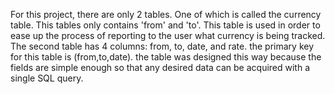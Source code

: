 For this project, there are only 2 tables. One of which is called the currency table. This tables only contains 'from' and 'to'. This table is used in order to ease up the process of reporting to the user what currency is being tracked. The second table has 4 columns: from, to, date, and rate. the primary key for this table is (from,to,date). the table was designed this way because the fields are simple enough so that any desired data can be acquired with a single SQL query.